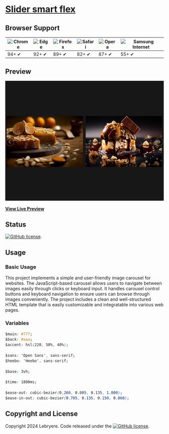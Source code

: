 # [Slider smart flex](https://lebryere.github.io/Slider-smart-flex/)

## Browser Support

![Chrome](https://raw.githubusercontent.com/alrra/browser-logos/master/src/chrome/chrome_48x48.png) | ![Edge](https://raw.githubusercontent.com/alrra/browser-logos/master/src/edge/edge_48x48.png) | ![Firefox](https://raw.githubusercontent.com/alrra/browser-logos/master/src/firefox/firefox_48x48.png) | ![Safari](https://raw.githubusercontent.com/alrra/browser-logos/master/src/safari/safari_48x48.png) | ![Opera](https://raw.githubusercontent.com/alrra/browser-logos/master/src/opera/opera_48x48.png) | ![Samsung Internet](https://raw.githubusercontent.com/alrra/browser-logos/master/src/samsung-internet/samsung-internet_48x48.png)
--- | --- | --- | --- | --- | --- |
94+ ✔ | 92+ ✔ | 89+ ✔ | 82+ ✔ | 87+ ✔ | 55+ ✔ |

## Preview

[![Resume Preview](preview.png)](https://lebryere.github.io/Slider-smart-flex/)

**[View Live Preview](https://lebryere.github.io/Slider-smart-flex/)**

## Status

[![GitHub license](https://img.shields.io/badge/license-MIT-green?&style=plastic)](https://raw.githubusercontent.com/LeBryere/Slider-smart-flex/master/LICENSE).

## Usage

### Basic Usage

This project implements a simple and user-friendly image carousel for websites.
The JavaScript-based carousel allows users to navigate between images easily through clicks or keyboard input. It handles carousel control buttons and keyboard navigation to ensure users can browse through images conveniently. The project includes a clean and well-structured HTML template that is easily customizable and integratable into various web pages.


### Variables
```css
$main: #777;
$back: #aaa;
$accent: hsl(220, 50%, 40%);

$sans: 'Open Sans', sans-serif;
$heebo: 'Heebo', sans-serif;

$base: 3vh;

$time: 1800ms;

$ease-out: cubic-bezier(0.260, 0.005, 0.135, 1.000);
$ease-in-out: cubic-bezier(0.785, 0.135, 0.150, 0.860);
```

## Copyright and License

Copyright 2024 Lebryere. Code released under the [![GitHub license](https://img.shields.io/badge/license-MIT-green?&style=plastic)](https://raw.githubusercontent.com/LeBryere/Slider-smart-flex/master/LICENSE).
